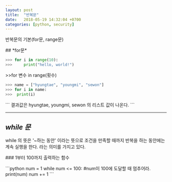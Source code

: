 ```yaml
---
layout: post
title:  "반복문"
date:   2018-05-19 14:32:04 +0700
categories: [python, security]
---
```


반복문의 기본(for문, range문)
<p>
<p>
## *for문*
<p>
<p>

```python
>>> for i in range(10):
>>>     print("hello, world!")
```
<p>
<p>
>>for 변수 in range(횟수)

```python
>>> name = ["hyungtae", "youngmi", "sewon"]
>>> for i in name:
>>>  print(i)
```
<p>
```
결과값은 hyungtae, youngmi, sewon 의 리스트 값이 나온다.
```
<p>
<p>

------------------------

## *while 문*
<p>
while 의 뜻은 '~하는 동안' 이라는 뜻으로 조건을 만족할 때까지 반복을 하는 동안에는 계속 실행을 한다. 라는 의미를 가지고 있다.
<p>
<p>
### 1부터 100까지 출력하는 함수
<p>
```python
num = 1
while num <= 100: #num이 100에 도달할 때 멈추어라.
  print(num)
  num += 1
```
<p>
<p>
<p>
